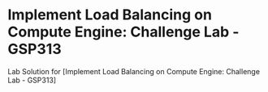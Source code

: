 # Implement Load Balancing on Compute Engine: Challenge Lab - GSP313
Lab Solution for [Implement Load Balancing on Compute Engine: Challenge Lab - GSP313]
